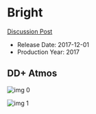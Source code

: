# Bright

[Discussion Post](https://www.avsforum.com/threads/bass-eq-for-filtered-movies.2995212/post-56805764)

* Release Date: 2017-12-01
* Production Year: 2017

## DD+ Atmos

![img 0](https://fanart.tv/fanart/movies/400106/moviethumb/bright-5a4372c2c34b2.jpg)

![img 1](https://i.imgur.com/sjdEtQv.png)

